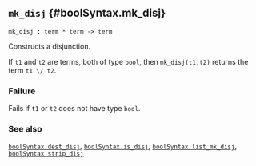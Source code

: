 ## `mk_disj` {#boolSyntax.mk_disj}


```
mk_disj : term * term -> term
```



Constructs a disjunction.


If `t1` and `t2` are terms, both of type `bool`, then
`mk_disj(t1,t2)` returns the term `t1 \/ t2`.

### Failure

Fails if `t1` or `t2` does not have type `bool`.

### See also

[`boolSyntax.dest_disj`](#boolSyntax.dest_disj), [`boolSyntax.is_disj`](#boolSyntax.is_disj), [`boolSyntax.list_mk_disj`](#boolSyntax.list_mk_disj), [`boolSyntax.strip_disj`](#boolSyntax.strip_disj)

